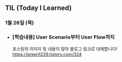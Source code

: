 ## TIL (Today I Learned)

### 1월 26일 (목)    

- ### [학습내용] User Scenario부터 User Flow까지
    포스팅의 이미지 및 내용이 많아 블로그 링크로 대체합니다!
    https://green1229.tistory.com/324